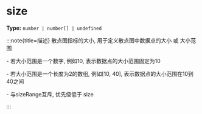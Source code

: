 # size

**Type:** `number | number[] | undefined`

:::note{title=描述}
散点图指标的大小, 用于定义散点图中数据点的大小 或 大小范围

\- 若大小范围是一个数字, 例如10, 表示数据点的大小范围固定为10

\- 若大小范围是一个长度为2的数组, 例如[10, 40], 表示数据点的大小范围在10到40之间

\- 与sizeRange互斥, 优先级低于 size

:::

